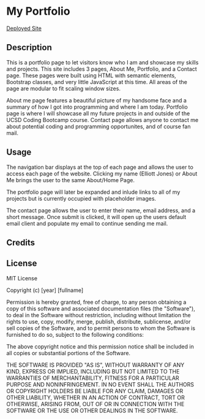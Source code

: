# My Portfolio
[Deployed Site](https://joneselliott.github.io/Portfolio/)

## Description
This is a portfolio page to let visitors know who I am and showcase my skills and projects. This site includes 3 pages, About Me, Portfolio, and a Contact page. These pages were built using HTML with semantic elements, Bootstrap classes, and very little JavaScript at this time. All areas of the page are modular to fit scaling window sizes.

About me page features a beautiful picture of my handsome face and a summary of how I got into programming and where I am today.
Portfolio page is where I will showcase all my future projects in and outside of the UCSD Coding Bootcamp course.
Contact page allows anyone to contact me about potential coding and programming opportunites, and of course fan mail.

## Usage
The navigation bar displays at the top of each page and allows the user to access each page of the website. Clicking my name (Elliott Jones) or About Me brings the user to the same About/Home Page.

The portfolio page will later be expanded and inlude links to all of my projects but is currently occupied with placeholder images.

The contact page allows the user to enter their name, email address, and a short message. Once submit is clicked, it will open up the users default email client and populate my email to continue sending me mail.

## Credits

## License

MIT License

Copyright (c) [year] [fullname]

Permission is hereby granted, free of charge, to any person obtaining a copy
of this software and associated documentation files (the "Software"), to deal
in the Software without restriction, including without limitation the rights
to use, copy, modify, merge, publish, distribute, sublicense, and/or sell
copies of the Software, and to permit persons to whom the Software is
furnished to do so, subject to the following conditions:

The above copyright notice and this permission notice shall be included in all
copies or substantial portions of the Software.

THE SOFTWARE IS PROVIDED "AS IS", WITHOUT WARRANTY OF ANY KIND, EXPRESS OR
IMPLIED, INCLUDING BUT NOT LIMITED TO THE WARRANTIES OF MERCHANTABILITY,
FITNESS FOR A PARTICULAR PURPOSE AND NONINFRINGEMENT. IN NO EVENT SHALL THE
AUTHORS OR COPYRIGHT HOLDERS BE LIABLE FOR ANY CLAIM, DAMAGES OR OTHER
LIABILITY, WHETHER IN AN ACTION OF CONTRACT, TORT OR OTHERWISE, ARISING FROM,
OUT OF OR IN CONNECTION WITH THE SOFTWARE OR THE USE OR OTHER DEALINGS IN THE
SOFTWARE.